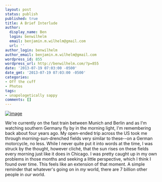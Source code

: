 ```yaml
---
layout: post
status: publish
published: true
title: A Brief Interlude
author:
  display_name: Ben
  login: benwilhelm
  email: benjamin.m.wilhelm@gmail.com
  url: ''
author_login: benwilhelm
author_email: benjamin.m.wilhelm@gmail.com
wordpress_id: 855
wordpress_url: http://benwilhelm.com/?p=855
date: '2013-07-19 07:03:00 -0500'
date_gmt: '2013-07-19 07:03:00 -0500'
categories:
- Off the cuff
- Photos
tags:
- unapologetically sappy
comments: []
---
```

<p><a href="http://benwilhelm.com/files/2013/07/wpid-IMG_20130719_075538.jpg"><img title="IMG_20130719_075538.jpg" class="alignnone size-full" alt="image" src="http://benwilhelm.com/files/2013/07/wpid-IMG_20130719_075538.jpg" /></a></p>
<p>We're currently on the fast train between Munich and Berlin and as I'm watching southern Germany fly by in the morning light, I'm remembering back about four years ago. My open-ended trip across the US took me through morning-sun-drenched fields very similar to these--on a German motorcycle, no less. While I never quite put it into words at the time, I was struck by the thought, however clich&eacute;, that the sun rises on these fields every morning just like it does in Chicago. I was pretty caught up in my own problems in those months and seeking a little perspective, which I think I found over time. This feels like an extension of that moment. A simple reminder that whatever's going on in <em>my</em> world, there are 7 billion other people in <em>our</em> world.</p>

